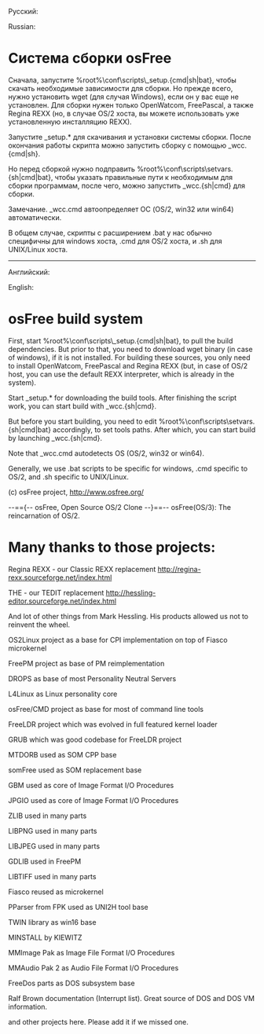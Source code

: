 Русский:

Russian:

# Система сборки osFree

Сначала, запустите %root%\\conf\\scripts\\_setup.{cmd|sh|bat}, чтобы скачать необходимые
зависимости для сборки. Но прежде всего, нужно установить wget (для случая Windows), если
он у вас еще не установлен. Для сборки нужен только OpenWatcom, FreePascal, а также Regina
REXX (но, в случае OS/2 хоста, вы можете использовать уже установленную инсталляцию REXX).

Запустите _setup.* для скачивания и установки системы сборки.
После окончания работы скрипта можно запустить сборку с помощью _wcc.{cmd|sh}.

Но перед сборкой нужно подправить %root%\conf\scripts\setvars.{sh|cmd|bat}, чтобы указать правильные
пути к необходимым для сборки программам, после чего, можно запустить _wcc.{sh|cmd} для
сборки.

Замечание. _wcc.cmd автоопределяет ОС (OS/2, win32 или win64) автоматически.

В общем случае, скрипты с расширением .bat у нас обычно специфичны для windows хоста,
.cmd для OS/2 хоста, и .sh для UNIX/Linux хоста.

---

Английский:

English:

# osFree build system

First, start %root%\\conf\\scripts\\_setup.{cmd|sh|bat}, to pull the build dependencies.
But prior to that, you need to download wget binary (in case of windows), if it
is not installed. For building these sources, you only need to install OpenWatcom,
FreePascal and Regina REXX (but, in case of OS/2 host, you can use the default REXX
interpreter, which is already in the system).

Start _setup.* for downloading the build tools.
After finishing the script work, you can start build with _wcc.{sh|cmd}.

But before you start building, you need to edit %root%\conf\scripts\setvars.{sh|cmd|bat} accordingly, to set tools
paths. After which, you can start build by launching _wcc.{sh|cmd}.

Note that _wcc.cmd autodetects OS (OS/2, win32 or win64).

Generally, we use .bat scripts to be specific for windows, .cmd specific to OS/2, and
.sh specific to UNIX/Linux.

(c) osFree project,
http://www.osfree.org/

--=={-- osFree, Open Source OS/2 Clone --}==--
osFree(OS/3): The reincarnation of OS/2.

# Many thanks to those projects:

Regina REXX - our Classic REXX replacement http://regina-rexx.sourceforge.net/index.html

THE - our TEDIT replacement http://hessling-editor.sourceforge.net/index.html

And lot of other things from Mark Hessling. His products allowed us not to reinvent the wheel.

OS2Linux project as a base for CPI implementation on top of Fiasco microkernel

FreePM project as base of PM reimplementation

DROPS as base of most Personality Neutral Servers

L4Linux as Linux personality core

osFree/CMD project as base for most of command line tools

FreeLDR project which was evolved in full featured kernel loader

GRUB which was good codebase for FreeLDR project

MTDORB used as SOM CPP base

somFree used as SOM replacement base

GBM used as core of Image Format I/O Procedures

JPGIO used as core of Image Format I/O Procedures

ZLIB used in many parts

LIBPNG used in many parts

LIBJPEG used in many parts

GDLIB used in FreePM

LIBTIFF used in many parts

Fiasco reused as microkernel

PParser from FPK used as UNI2H tool base

TWIN library as win16 base

MINSTALL by KIEWITZ

MMImage Pak as Image File Format I/O Procedures

MMAudio Pak 2 as Audio File Format I/O Procedures

FreeDos parts as DOS subsystem base

Ralf Brown documentation (Interrupt list). Great source of DOS and DOS VM information.


and other projects here. Please add it if we missed one.
